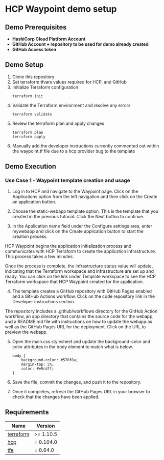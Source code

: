 # HCP Waypoint demo setup

## Demo Prerequisites

* **HashiCorp Cloud Platform Account**
* **GitHub Account + repository to be used for demo already created**
* **GitHub Access token**

## Demo Setup

1. Clone this repository
2. Set terraform.tfvars values required for HCP, and GitHub
3. Initialize Terraform configuration
    ```
    terraform init
    ```
4. Validate the Terraform environment and resolve any errors
    ```
    terraform validate
    ```
5. Review the terraform plan and apply changes
    ```
    terraform plan
    terraform apply
    ```
6. Manually add the developer instructions currently commented out within the waypoint.tf file due to a hcp provider bug to the template

## Demo Execution

### Use Case 1 - Waypoint template creation and usage

1. Log in to HCP and navigate to the Waypoint page. Click on the Applications option from the left navigation and then click on the Create an application button.

2. Choose the static-webapp template option. This is the template that you created in the previous tutorial. Click the Next button to continue.

3. In the Application name field under the Configure settings area, enter mywebapp and click on the Create application button to start the creation process.

HCP Waypoint begins the application initialization process and communicates with HCP Terraform to create the application infrastructure. This process takes a few minutes.

Once the process is complete, the Infrastructure status value will update, indicating that the Terraform workspace and infrastructure are set up and ready. You can click on the link under Template workspace to see the HCP Terraform workspace that HCP Waypoint created for the application.

4. The template creates a GitHub repository with GitHub Pages enabled and a GitHub Actions workflow. Click on the code repository link in the Developer instructions section.

The repository includes a .github/workflows directory for the GitHub Action workflow, an app directory that contains the source code for the webapp, and a README.md file with instructions on how to update the webapp as well as the GitHub Pages URL for the deployment. Click on the URL to preview the webapp.

5. Open the main.css stylesheet and update the background-color and color attributes in the body element to match what is below.

    ```
    body {
        background-color: #570f8a;
        margin-top: 5%;
        color: #e9cdff;
    }
    ```

6. Save the file, commit the changes, and push it to the repository.

7. Once it completes, refresh the GitHub Pages URL in your browser to check that the changes have been applied.

## Requirements

| Name | Version |
|------|---------|
| <a name="requirement_terraform"></a> [terraform](#requirement\_terraform) | >= 1.10.5 |
| <a name="requirement_hcp"></a> [hcp](#requirement\_hcp) | = 0.104.0 |
| <a name="requirement_tfe"></a> [tfe](#requirement\_tfe) | = 0.64.0 |